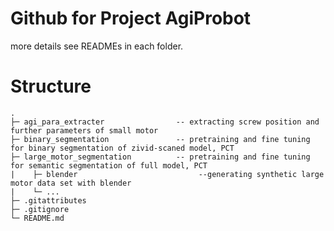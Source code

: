 # Github for Project AgiProbot

more details see READMEs in each folder.

# Structure

```
.
├─ agi_para_extracter                -- extracting screw position and further parameters of small motor
├─ binary_segmentation               -- pretraining and fine tuning for binary segmentation of zivid-scaned model, PCT
├─ large_motor_segmentation          -- pretraining and fine tuning for semantic segmentation of full model, PCT
|    ├─ blender                           --generating synthetic large motor data set with blender 
|    └─ ...
├─ .gitattributes
├─ .gitignore
└─ README.md
```
